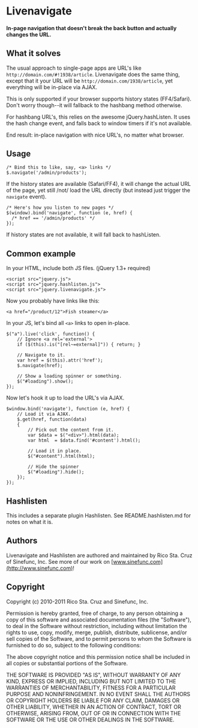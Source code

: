 Livenavigate
============

#### In-page navigation that doesn't break the back button and actually changes the URL.

What it solves
--------------

The usual approach to single-page apps are URL's like
`http://domain.com/#!1938/article`. Livenavigate does the same thing,
except that it your URL will be `http://domain.com/1938/article`, yet
everything will be in-place via AJAX.

This is only supported if your browser supports history states (FF4/Safari).
Don't worry though--it will fallback to the hashbang method otherwise.

For hashbang URL's, this relies on the awesome jQuery.hashListen. It
uses the hash change event, and falls back to window timers if it's not
available.

End result: in-place navigation with nice URL's, no matter what browser.

Usage
-----

    /* Bind this to like, say, <a> links */
    $.navigate('/admin/products');

If the history states are available (Safari/FF4), it will change the actual URL
of the page, yet still /not/ load the URL directly (but instead just trigger the
`navigate` event).

    /* Here's how you listen to new pages */
    $(window).bind('navigate', function (e, href) {
      /* href == '/admin/products' */
    });

If history states are not available, it will fall back to hashListen.

Common example
--------------

In your HTML, include both JS files. (jQuery 1.3+ required)

    <script src="jquery.js">
    <script src="jquery.hashlisten.js">
    <script src="jquery.livenavigate.js">

Now you probably have links like this:

    <a href="/product/12">Fish steamer</a>

In your JS, let's bind all `<a>` links to open in-place.

    $("a").live('click', function() {
        // Ignore <a rel='external'>
        if ($(this).is("[rel~=external]")) { return; }

        // Navigate to it.
        var href = $(this).attr('href');
        $.navigate(href);

        // Show a loading spinner or something.
        $("#loading").show();
    });

Now let's hook it up to load the URL's via AJAX.

    $window.bind('navigate'), function (e, href) {
        // Load it via AJAX.
        $.get(href, function(data)
        {
            // Pick out the content from it.
            var $data = $("<div>").html(data);
            var html  = $data.find('#content').html();

            // Load it in place.
            $("#content").html(html);

            // Hide the spinner
            $("#loading").hide();
        });
    });


Hashlisten
----------

This includes a separate plugin Hashlisten. See README.hashlisten.md for
notes on what it is.

Authors
-------

Livenavigate and Hashlisten are authored and maintained by Rico Sta. Cruz of
Sinefunc, Inc. See more of our work on [www.sinefunc.com](http://www.sinefunc.com)!

Copyright
---------

Copyright (c) 2010-2011 Rico Sta. Cruz and Sinefunc, Inc.

Permission is hereby granted, free of charge, to any person obtaining
a copy of this software and associated documentation files (the
"Software"), to deal in the Software without restriction, including
without limitation the rights to use, copy, modify, merge, publish,
distribute, sublicense, and/or sell copies of the Software, and to
permit persons to whom the Software is furnished to do so, subject to
the following conditions:

The above copyright notice and this permission notice shall be
included in all copies or substantial portions of the Software.

THE SOFTWARE IS PROVIDED "AS IS", WITHOUT WARRANTY OF ANY KIND,
EXPRESS OR IMPLIED, INCLUDING BUT NOT LIMITED TO THE WARRANTIES OF
MERCHANTABILITY, FITNESS FOR A PARTICULAR PURPOSE AND
NONINFRINGEMENT. IN NO EVENT SHALL THE AUTHORS OR COPYRIGHT HOLDERS BE
LIABLE FOR ANY CLAIM, DAMAGES OR OTHER LIABILITY, WHETHER IN AN ACTION
OF CONTRACT, TORT OR OTHERWISE, ARISING FROM, OUT OF OR IN CONNECTION
WITH THE SOFTWARE OR THE USE OR OTHER DEALINGS IN THE SOFTWARE.

